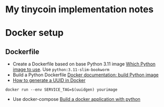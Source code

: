 # My tinycoin implementation notes

# Docker setup

## Dockerfile

-   Create a Dockerfile based on base Python 3.11 image [Which Python image to use](https://pythonspeed.com/articles/base-image-python-docker-images/). Use `python:3.11-slim-bookworm`
-   Build a Python Dockerfile [Docker documentation: build Python image](https://docs.docker.com/language/python/build-images/)
-   [How to generate a UUID in Docker](https://stackoverflow.com/questions/50041750/how-to-make-a-docker-environment-variable-value-to-get-a-random-id)

```shell
docker run --env SERVICE_TAG=$(uuidgen) yourimage
```

-   Use docker-compose [Build a docker application with python](https://www.programonaut.com/build-a-docker-application-with-python-example/)
